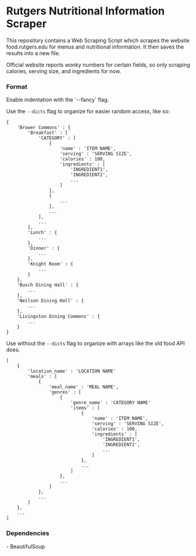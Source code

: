 

<h1>Rutgers Nutritional Information Scraper</h1>

This repository contains a Web Scraping Script which scrapes the website food.rutgers.edu for menus and nutritional information.
It then saves the results into a new file.

Official website reports wonky numbers for certain fields, so only scraping calories, serving size, and ingredients for now.

<h3>Format</h3>
Enable indentation with the `--fancy` flag.

Use the `--dicts` flag to organize for easier random access, like so:
```
{
	'Brower Commons' : {
		'Breakfast' : [
			'CATEGORY' : [
				{
					'name' : 'ITEM NAME',
					'serving' : 'SERVING SIZE',
					'calories' : 100,
					'ingredients' : [
						'INGREDIENT1',
						'INGREDIENT2',
						...
					]
				},
				{
					...
				},
				...
			],
			...
		],
		'Lunch' : {
			...
		},
		'Dinner' : {
			...
		},
		'Knight Room' : {
			...
		}
	},
	'Busch Dining Hall' : {
		...
	},
	'Neilson Dining Hall' : {
		...
	},
	'Livingston Dining Commons' : {
		...
	}
}
```

Use without the `--dicts` flag to organize with arrays like the old food API does.
```
[
	{
		'location_name' : 'LOCATION NAME'
		'meals' : [
			{
				'meal_name' : 'MEAL NAME',
				'genres' : [
					{
						'genre_name' : 'CATEGORY NAME'
						'items' : [
							{
								'name' : 'ITEM NAME',
								'serving' : 'SERVING SIZE',
								'calories' : 100,
								'ingredients' : [
									'INGREDIENT1',
									'INGREDIENT2',
									...
								]
							},
							...
						]
					},
					...
				]
			},
			...
		]
	},
	...
]
```

<h3>Dependencies</h3>
- BeautifulSoup
